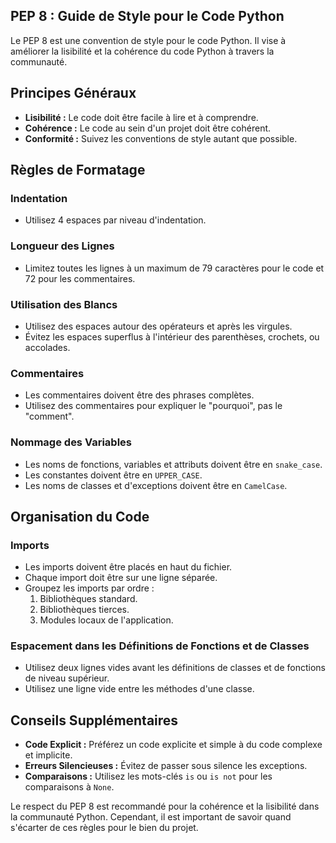 ## PEP 8 : Guide de Style pour le Code Python

Le PEP 8 est une convention de style pour le code Python. Il vise à améliorer la lisibilité et la cohérence du code Python à travers la communauté.

## Principes Généraux

- **Lisibilité :** Le code doit être facile à lire et à comprendre.
- **Cohérence :** Le code au sein d'un projet doit être cohérent.
- **Conformité :** Suivez les conventions de style autant que possible.

## Règles de Formatage

### Indentation
- Utilisez 4 espaces par niveau d'indentation.

### Longueur des Lignes
- Limitez toutes les lignes à un maximum de 79 caractères pour le code et 72 pour les commentaires.

### Utilisation des Blancs
- Utilisez des espaces autour des opérateurs et après les virgules.
- Évitez les espaces superflus à l'intérieur des parenthèses, crochets, ou accolades.

### Commentaires
- Les commentaires doivent être des phrases complètes.
- Utilisez des commentaires pour expliquer le "pourquoi", pas le "comment".

### Nommage des Variables
- Les noms de fonctions, variables et attributs doivent être en `snake_case`.
- Les constantes doivent être en `UPPER_CASE`.
- Les noms de classes et d'exceptions doivent être en `CamelCase`.

## Organisation du Code

### Imports
- Les imports doivent être placés en haut du fichier.
- Chaque import doit être sur une ligne séparée.
- Groupez les imports par ordre :
  1. Bibliothèques standard.
  2. Bibliothèques tierces.
  3. Modules locaux de l'application.

### Espacement dans les Définitions de Fonctions et de Classes
- Utilisez deux lignes vides avant les définitions de classes et de fonctions de niveau supérieur.
- Utilisez une ligne vide entre les méthodes d'une classe.

## Conseils Supplémentaires

- **Code Explicit :** Préférez un code explicite et simple à du code complexe et implicite.
- **Erreurs Silencieuses :** Évitez de passer sous silence les exceptions.
- **Comparaisons :** Utilisez les mots-clés `is` ou `is not` pour les comparaisons à `None`.

Le respect du PEP 8 est recommandé pour la cohérence et la lisibilité dans la communauté Python. Cependant, il est important de savoir quand s'écarter de ces règles pour le bien du projet.
